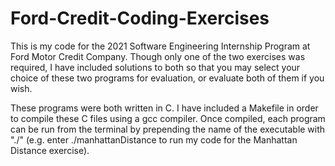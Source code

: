 # Ford-Credit-Coding-Exercises
This is my code for the 2021 Software Engineering Internship Program at Ford Motor Credit Company. Though only one of the two exercises was required, I have included solutions to both so that you may select your choice of these two programs for evaluation, or evaluate both of them if you wish.

These programs were both written in C. I have included a Makefile in order to compile these C files using a gcc compiler. Once compiled, each program can be run from the terminal by prepending the name of the executable with "./" (e.g. enter ./manhattanDistance to run my code for the Manhattan Distance exercise).
